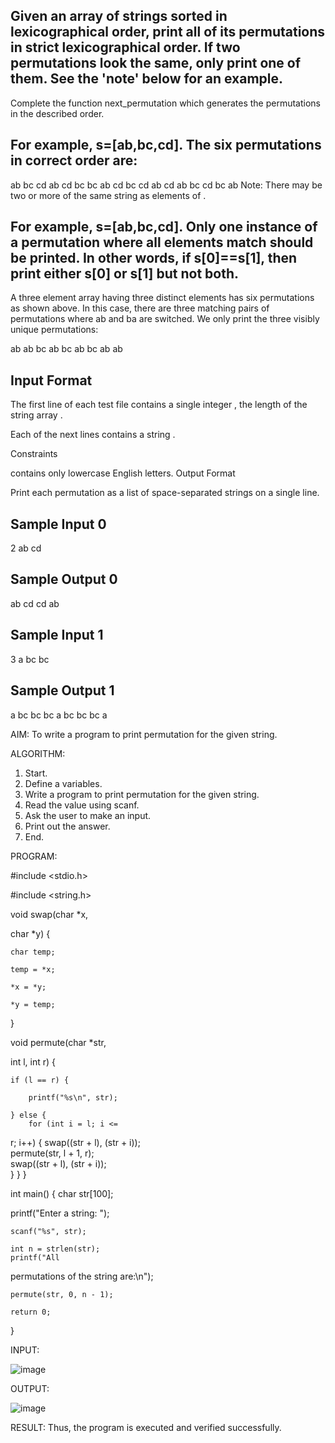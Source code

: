 ## Given an array of strings sorted in lexicographical order, print all of its permutations in strict lexicographical order. If two permutations look the same, only print one of them. See the 'note' below for an example.

Complete the function next_permutation which generates the permutations in the described order.

## For example, s=[ab,bc,cd]. The six permutations in correct order are:

ab bc cd
ab cd bc
bc ab cd
bc cd ab
cd ab bc
cd bc ab
Note: There may be two or more of the same string as elements of .
## For example, s=[ab,bc,cd]. Only one instance of a permutation where all elements match should be printed. In other words, if s[0]==s[1], then print either s[0]  or s[1] but not both.

A three element array having three distinct elements has six permutations as shown above. In this case, there are three matching pairs of permutations where ab and ba are switched. We only print the three visibly unique permutations:

ab ab bc
ab bc ab
bc ab ab
## Input Format

The first line of each test file contains a single integer , the length of the string array .

Each of the next  lines contains a string .

Constraints

 contains only lowercase English letters.
Output Format

Print each permutation as a list of space-separated strings on a single line.

## Sample Input 0

2
ab
cd
## Sample Output 0

ab cd
cd ab
## Sample Input 1

3
a
bc
bc
## Sample Output 1

a bc bc
bc a bc
bc bc a

AIM: 
To write a program to print permutation for the given string. 
 
 
ALGORITHM: 
1. Start. 
2. Define a variables. 
3. Write a program to print permutation for the given string. 
4. Read the value using scanf. 
5. Ask the user to make an input. 
6. Print out the answer. 
7. End. 
 
PROGRAM:

#include <stdio.h> 

#include <string.h> 

void swap(char *x, 

char *y) { 

    char temp;
    
    temp = *x; 
    
    *x = *y; 
    
    *y = temp; 
} 
 
void permute(char *str,

int l, int r) { 

    if (l == r) { 
    
        printf("%s\n", str);
        
    } else { 
        for (int i = l; i <= 
r; i++)
{ 
            swap((str + l), 
(str + i));     
            permute(str, l + 
1, r);            
            swap((str + l), 
(str + i));       
        } 
    } 
} 
 
int main() { 
    char str[100];
    
printf("Enter a 
string: "); 

    scanf("%s", str); 
 
    int n = strlen(str); 
    printf("All 
permutations of the 
string are:\n"); 

    permute(str, 0, n - 1); 
     
    return 0; 
}
  
INPUT:

![image](https://github.com/user-attachments/assets/dd870f6e-1db2-4b82-a05a-e74431f6a82c)
 
 
OUTPUT: 

![image](https://github.com/user-attachments/assets/f50a74e2-9def-4c83-b76a-14dea406bec1)

RESULT: 
Thus, the program is executed and verified successfully.
